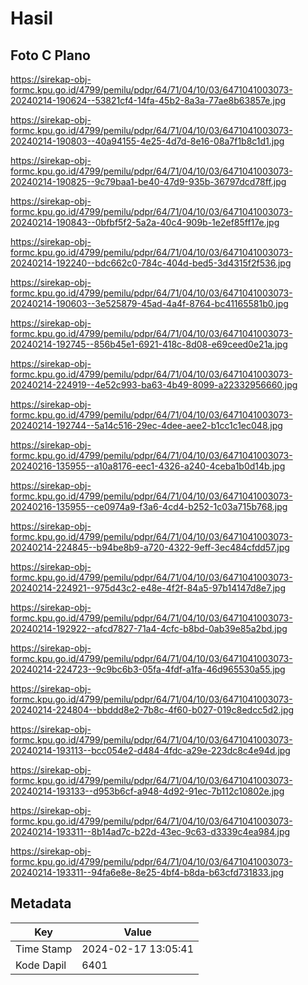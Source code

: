 # Hasil

## Foto C Plano

https://sirekap-obj-formc.kpu.go.id/4799/pemilu/pdpr/64/71/04/10/03/6471041003073-20240214-190624--53821cf4-14fa-45b2-8a3a-77ae8b63857e.jpg

https://sirekap-obj-formc.kpu.go.id/4799/pemilu/pdpr/64/71/04/10/03/6471041003073-20240214-190803--40a94155-4e25-4d7d-8e16-08a7f1b8c1d1.jpg

https://sirekap-obj-formc.kpu.go.id/4799/pemilu/pdpr/64/71/04/10/03/6471041003073-20240214-190825--9c79baa1-be40-47d9-935b-36797dcd78ff.jpg

https://sirekap-obj-formc.kpu.go.id/4799/pemilu/pdpr/64/71/04/10/03/6471041003073-20240214-190843--0bfbf5f2-5a2a-40c4-909b-1e2ef85ff17e.jpg

https://sirekap-obj-formc.kpu.go.id/4799/pemilu/pdpr/64/71/04/10/03/6471041003073-20240214-192240--bdc662c0-784c-404d-bed5-3d4315f2f536.jpg

https://sirekap-obj-formc.kpu.go.id/4799/pemilu/pdpr/64/71/04/10/03/6471041003073-20240214-190603--3e525879-45ad-4a4f-8764-bc41165581b0.jpg

https://sirekap-obj-formc.kpu.go.id/4799/pemilu/pdpr/64/71/04/10/03/6471041003073-20240214-192745--856b45e1-6921-418c-8d08-e69ceed0e21a.jpg

https://sirekap-obj-formc.kpu.go.id/4799/pemilu/pdpr/64/71/04/10/03/6471041003073-20240214-224919--4e52c993-ba63-4b49-8099-a22332956660.jpg

https://sirekap-obj-formc.kpu.go.id/4799/pemilu/pdpr/64/71/04/10/03/6471041003073-20240214-192744--5a14c516-29ec-4dee-aee2-b1cc1c1ec048.jpg

https://sirekap-obj-formc.kpu.go.id/4799/pemilu/pdpr/64/71/04/10/03/6471041003073-20240216-135955--a10a8176-eec1-4326-a240-4ceba1b0d14b.jpg

https://sirekap-obj-formc.kpu.go.id/4799/pemilu/pdpr/64/71/04/10/03/6471041003073-20240216-135955--ce0974a9-f3a6-4cd4-b252-1c03a715b768.jpg

https://sirekap-obj-formc.kpu.go.id/4799/pemilu/pdpr/64/71/04/10/03/6471041003073-20240214-224845--b94be8b9-a720-4322-9eff-3ec484cfdd57.jpg

https://sirekap-obj-formc.kpu.go.id/4799/pemilu/pdpr/64/71/04/10/03/6471041003073-20240214-224921--975d43c2-e48e-4f2f-84a5-97b14147d8e7.jpg

https://sirekap-obj-formc.kpu.go.id/4799/pemilu/pdpr/64/71/04/10/03/6471041003073-20240214-192922--afcd7827-71a4-4cfc-b8bd-0ab39e85a2bd.jpg

https://sirekap-obj-formc.kpu.go.id/4799/pemilu/pdpr/64/71/04/10/03/6471041003073-20240214-224723--9c9bc6b3-05fa-4fdf-a1fa-46d965530a55.jpg

https://sirekap-obj-formc.kpu.go.id/4799/pemilu/pdpr/64/71/04/10/03/6471041003073-20240214-224804--bbddd8e2-7b8c-4f60-b027-019c8edcc5d2.jpg

https://sirekap-obj-formc.kpu.go.id/4799/pemilu/pdpr/64/71/04/10/03/6471041003073-20240214-193113--bcc054e2-d484-4fdc-a29e-223dc8c4e94d.jpg

https://sirekap-obj-formc.kpu.go.id/4799/pemilu/pdpr/64/71/04/10/03/6471041003073-20240214-193133--d953b6cf-a948-4d92-91ec-7b112c10802e.jpg

https://sirekap-obj-formc.kpu.go.id/4799/pemilu/pdpr/64/71/04/10/03/6471041003073-20240214-193311--8b14ad7c-b22d-43ec-9c63-d3339c4ea984.jpg

https://sirekap-obj-formc.kpu.go.id/4799/pemilu/pdpr/64/71/04/10/03/6471041003073-20240214-193311--94fa6e8e-8e25-4bf4-b8da-b63cfd731833.jpg


## Metadata

| Key        | Value               |
| ---------- | ------------------- |
| Time Stamp | 2024-02-17 13:05:41 |
| Kode Dapil | 6401                |



